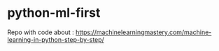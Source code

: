 # python-ml-first
Repo with code about : https://machinelearningmastery.com/machine-learning-in-python-step-by-step/
